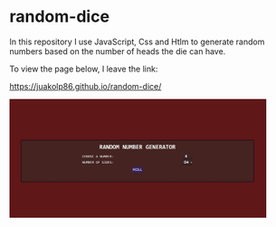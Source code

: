 # random-dice

In this repository I use JavaScript, Css and Htlm to generate random numbers based on the number of heads the die can have.

To view the page below, I leave the link:

 https://juakolp86.github.io/random-dice/

<img src="Captura.jpg" style="width: 90%; height: auto; text-align: center; align-items: center; margin: auto;">
